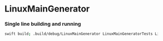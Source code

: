 # LinuxMainGenerator

### Single line building and running 

```sh
swift build; .build/debug/LinuxMainGenerator LinuxMainGeneratorTests LinuxMainGeneratorTests
```
